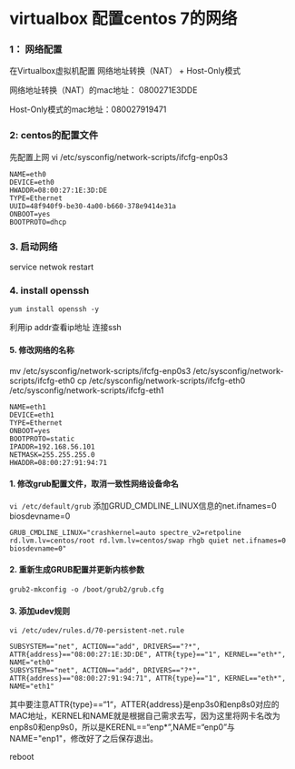 # virtualbox 配置centos 7的网络

### 1： 网络配置
在Virtualbox虚拟机配置 网络地址转换（NAT） + Host-Only模式

网络地址转换（NAT）的mac地址： 0800271E3DDE

Host-Only模式的mac地址：080027919471

### 2: centos的配置文件

先配置上网
vi /etc/sysconfig/network-scripts/ifcfg-enp0s3
```text
NAME=eth0
DEVICE=eth0
HWADDR=08:00:27:1E:3D:DE
TYPE=Ethernet
UUID=48f940f9-be30-4a00-b660-378e9414e31a
ONBOOT=yes
BOOTPROTO=dhcp
```

### 3. 启动网络
service netwok restart

### 4. install openssh 
```text
yum install openssh -y
```

利用ip addr查看ip地址
连接ssh  

#### 5. 修改网络的名称

mv /etc/sysconfig/network-scripts/ifcfg-enp0s3 /etc/sysconfig/network-scripts/ifcfg-eth0
cp /etc/sysconfig/network-scripts/ifcfg-eth0 /etc/sysconfig/network-scripts/ifcfg-eth1

```text
NAME=eth1
DEVICE=eth1
TYPE=Ethernet
ONBOOT=yes
BOOTPROTO=static
IPADDR=192.168.56.101
NETMASK=255.255.255.0
HWADDR=08:00:27:91:94:71
```

#### 1. 修改grub配置文件，取消一致性网络设备命名
`vi /etc/default/grub`
添加GRUD_CMDLINE_LINUX信息的net.ifnames=0 biosdevname=0
```text
GRUB_CMDLINE_LINUX="crashkernel=auto spectre_v2=retpoline rd.lvm.lv=centos/root rd.lvm.lv=centos/swap rhgb quiet net.ifnames=0 biosdevname=0"
```

#### 2. 重新生成GRUB配置并更新内核参数
`grub2-mkconfig -o /boot/grub2/grub.cfg`


#### 3. 添加udev规则
`vi /etc/udev/rules.d/70-persistent-net.rule`

```
SUBSYSTEM=="net", ACTION=="add", DRIVERS=="?*", ATTR{address}=="08:00:27:1E:3D:DE", ATTR{type}=="1", KERNEL=="eth*", NAME="eth0"
SUBSYSTEM=="net", ACTION=="add", DRIVERS=="?*", ATTR{address}=="08:00:27:91:94:71", ATTR{type}=="1", KERNEL=="eth*", NAME="eth1"
```

其中要注意ATTR{type}==“1“，ATTER{address}是enp3s0和enp8s0对应的MAC地址，KERNEL和NAME就是根据自己需求去写，因为这里将网卡名改为enp8s0和enp9s0，所以是KERENL==“enp*”,NAME=“enp0”与NAME="enp1"，修改好了之后保存退出。

reboot
                           
